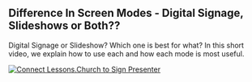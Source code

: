 ## Difference In Screen Modes - Digital Signage, Slideshows or Both??

Digital Signage or Slideshow? Which one is best for what? In this short video, we explain how to use each and how each mode is most useful.

[![Connect Lessons.Church to Sign Presenter](https://img.youtube.com/vi/OZWnf8iV8gM/0.jpg)](https://www.youtube.com/watch?v=OZWnf8iV8gM)
